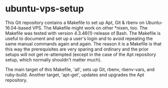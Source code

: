 # ubuntu-vps-setup
This Git repository contains a Makefile to set up Apt, Git &amp; rbenv on Ubuntu-16.04-based VPS.
The Makefile might work on other *nixen, too. The Makefile was tested with version 4.3.46(1)-release
of Bash. The Makefile is useful to document and set up a user's login and to avoid repeating the
same manual commands again and again. The reason it is a Makefile is that this way the prerequisites
are very sparing and ordinary and the prior setups will not get re-attempted (except in the case of
the Apt repository setup, which normally shouldn't matter much).

The main target of this Makefile, 'all', sets up Git, rbenv, rbenv-vars, and ruby-build.
Another target, 'apt-get', updates and upgrades the Apt repository.
